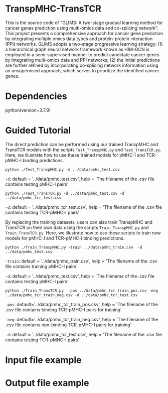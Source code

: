 # TranspMHC-TransTCR

This is the source code of "GLIMS: A two-stage gradual learning method for cancer genes prediction using multi-omics data and co-splicing network". This project presents a comprehensive approach for cancer gene prediction by integrating multiple omics data types and protein-protein interaction (PPI) networks. GLIMS adopts a two-stage progressive learning strategy: (1) a hierarchical graph neural network framework known as HIM-GCN is employed in a semi-supervised manner to predict candidate cancer genes by integrating multi-omics data and PPI networks; (2) the initial predictions are further refined by incorporating co-splicing network information using an unsupervised approach, which serves to prioritize the identified cancer genes.

# Dependencies
python(version=3.7.9) 



# Guided Tutorial

The direct prediction can be performed using our trained TranspMHC and TransTCR models with the scripts ```Test_TranspMHC.py``` and ```Test_TransTCR.py```. 
Here, we illustrate how to use these trained models for pMHC-I and TCR-pMHC-I binding predictions.

```
python ./Test_TranspMHC.py -d ../data/pmhc_test.csv
```
```-d```: default = '../data/pmhc_test.csv', help = 'The filename of the .csv file contains testing pMHC-I pairs'
```
python ./Test_TransTCR.py -d ../data/pmhc_test.csv -d ../data/pmhc_tcr_test.csv
```
```-d```: default = '../data/pmhc_tcr_test.csv',  help = 'The filename of the .csv file contains testing TCR-pMHC-I pairs'

By replacing the training datasets, users can also train TranspMHC and TransTCR on their own data using the scripts ```Train_TranspMHC.py``` and ```Train_TransTCR.py```. 
Here, we illustrate how to use these scripts to train new models for pMHC-I and TCR-pMHC-I binding predictions.

```
python ./Train_TranspMHC.py -train ../data/pmhc_train.csv  -d ../data/pmhc_test.csv
```
```-train```: default = '../data/pmhc_train.csv', help = 'The filename of the .csv file contains training pMHC-I pairs'

```-d```: default = '../data/pmhc_test.csv', help = 'The filename of the .csv file contains testing pMHC-I pairs'
```
python ./Train_TransTCR.py  -pos ../data/pmhc_tcr_train_pos.csv -neg ../data/pmhc_tcr_train_neg.csv -d ../data/pmhc_tcr_test.csv
```
```-pos```: default='../data/pmhc_tcr_train_pos.csv', help = 'The filename of the .csv file contains binding TCR-pMHC-I pairs for training'

```-neg```: default='../data/pmhc_tcr_train_neg.csv', help = 'The filename of the .csv file contains non-binding TCR-pMHC-I pairs for training'

```-d```: default = '../data/pmhc_tcr_test.csv',  help = 'The filename of the .csv file contains testing TCR-pMHC-I pairs'

# Input file example


# Output file example

